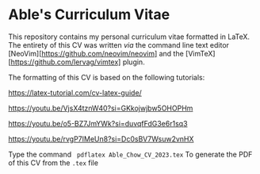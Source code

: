 # Able's Curriculum Vitae

This repository contains my personal curriculum vitae formatted in LaTeX. 
The entirety of this CV was written *via* the command line text editor [NeoVim][https://github.com/neovim/neovim] and the [VimTeX][https://github.com/lervag/vimtex] plugin. 

The formatting of this CV is based on the following tutorials:

https://latex-tutorial.com/cv-latex-guide/

https://youtu.be/VjsX4tznW40?si=GKkojwjbw5OHOPHm

https://youtu.be/o5-BZ7JmYWk?si=duvqfFdG3e6r1sq3

https://youtu.be/rvgP7IMeUn8?si=Dc0sBV7Wsuw2vnHX

Type the command ``` pdflatex Able_Chow_CV_2023.tex``` To generate the PDF of this CV from the `.tex` file 
